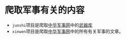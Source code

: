 # 爬取军事有关的内容
 - `junshi`项目是爬取[中华军事网](https://military.china.com/zh_cn/)中的[武器库](https://military.china.com/weapon/list.html)
 - `xinwen`项目是爬取[中华军事网](https://military.china.com/zh_cn/)中的所有有关军事的文章。